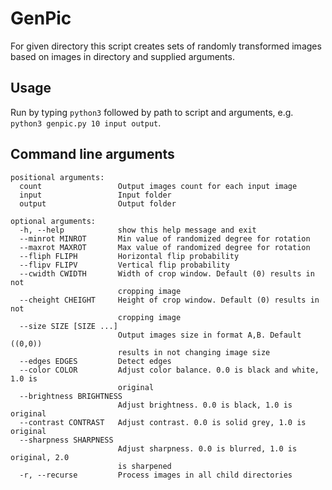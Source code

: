 # GenPic

For given directory this script creates sets of randomly transformed images based on images in directory and supplied arguments.

## Usage
Run by typing ```python3``` followed by path to script and arguments, e.g. ```python3 genpic.py 10 input output```.

## Command line arguments
```
positional arguments:
  count                 Output images count for each input image
  input                 Input folder
  output                Output folder

optional arguments:
  -h, --help            show this help message and exit
  --minrot MINROT       Min value of randomized degree for rotation
  --maxrot MAXROT       Max value of randomized degree for rotation
  --fliph FLIPH         Horizontal flip probability
  --flipv FLIPV         Vertical flip probability
  --cwidth CWIDTH       Width of crop window. Default (0) results in not
                        cropping image
  --cheight CHEIGHT     Height of crop window. Default (0) results in not
                        cropping image
  --size SIZE [SIZE ...]
                        Output images size in format A,B. Default ((0,0))
                        results in not changing image size
  --edges EDGES         Detect edges
  --color COLOR         Adjust color balance. 0.0 is black and white, 1.0 is
                        original
  --brightness BRIGHTNESS
                        Adjust brightness. 0.0 is black, 1.0 is original
  --contrast CONTRAST   Adjust contrast. 0.0 is solid grey, 1.0 is original
  --sharpness SHARPNESS
                        Adjust sharpness. 0.0 is blurred, 1.0 is original, 2.0
                        is sharpened
  -r, --recurse         Process images in all child directories
```